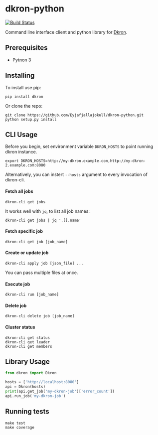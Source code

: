 # dkron-python

[![Build Status](https://travis-ci.org/Eyjafjallajokull/dkron-python.svg?branch=master)](https://travis-ci.org/Eyjafjallajokull/dkron-python)

Command line interface client and python library for [Dkron](http://dkron.io/).

## Prerequisites

* Pytnon 3

## Installing

To install use pip:

```console
pip install dkron
```

Or clone the repo:

```console
git clone https://github.com/Eyjafjallajokull/dkron-python.git
python setup.py install
```

## CLI Usage

Before you begin, set environment variable `DKRON_HOSTS` to point running dkron instance.

```console
export DKRON_HOSTS=http://my-dkron.example.com,http://my-dkron-2.example.com:8080
```

Alternatively, you can instert `--hosts` argument to every invocation of dkron-cli.

#### Fetch all jobs

```console
dkron-cli get jobs
```

It works well with `jq`, to list all job names:

```console
dkron-cli get jobs | jq '.[].name'
```

#### Fetch specific job

```console
dkron-cli get job [job_name]
```

#### Create or update job

```console
dkron-cli apply job [json_file] ...
```

You can pass multiple files at once.

#### Execute job

```console
dkron-cli run [job_name]
```

#### Delete job

```console
dkron-cli delete job [job_name]
```

#### Cluster status

```console
dkron-cli get status
dkron-cli get leader
dkron-cli get members
```

## Library Usage

```python
from dkron import Dkron

hosts = ['http://localhost:8080']
api = Dkron(hosts)
print(api.get_job('my-dkron-job')['error_count'])
api.run_job('my-dkron-job')
```

## Running tests

```console
make test
make coverage
```
